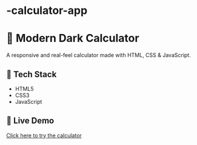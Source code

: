 # -calculator-app
# 💎 Modern Dark Calculator

A responsive and real-feel calculator made with HTML, CSS & JavaScript.

## 🔧 Tech Stack
- HTML5
- CSS3
- JavaScript

## 🚀 Live Demo
[Click here to try the calculator](https://yourusername.github.io/calculator-app/)
